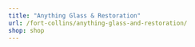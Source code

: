 ```yaml
---
title: "Anything Glass & Restoration"
url: /fort-collins/anything-glass-and-restoration/
shop: shop
---
```

